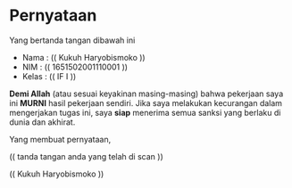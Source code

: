# Pernyataan

Yang bertanda tangan dibawah ini

* Nama : (( Kukuh Haryobismoko ))
* NIM : (( 1651502001110001 ))
* Kelas : (( IF I ))

**Demi Allah** (atau sesuai keyakinan masing-masing) bahwa pekerjaan saya ini **MURNI** hasil pekerjaan sendiri. Jika saya melakukan kecurangan dalam mengerjakan tugas ini, saya **siap** menerima semua sanksi yang berlaku di dunia dan akhirat.

Yang membuat pernyataan,

(( tanda tangan anda yang telah di scan ))

(( Kukuh Haryobismoko ))
